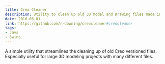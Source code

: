 ```yaml
---
title: Creo Cleaner
description: Utility to clean up old 3D model and Drawing files made in Creo Parametric
date: 2016-06-01
link: https://github.com/r-downing/creocleaner#creocleaner
tags:
- Java
- Swing
---
```


A simple utility that streamlines the cleaning up of old Creo versioned files. Especially useful for large 3D modeling projects with many different files.
